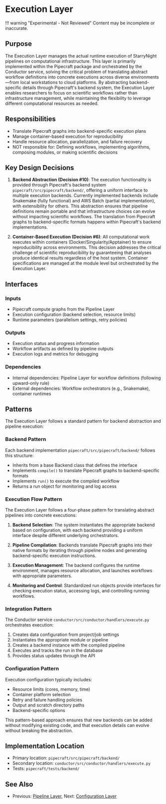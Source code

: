 # Execution Layer

!!! warning "Experimental - Not Reviewed"
    Content may be incomplete or inaccurate.

## Purpose

The Execution Layer manages the actual runtime execution of StarryNight pipelines on computational infrastructure. This layer is primarily implemented within the Pipecraft package and orchestrated by the Conductor service, solving the critical problem of translating abstract workflow definitions into concrete executions across diverse environments—from local workstations to cloud platforms. By abstracting backend-specific details through Pipecraft's backend system, the Execution Layer enables researchers to focus on scientific workflows rather than infrastructure management, while maintaining the flexibility to leverage different computational resources as needed.

## Responsibilities

- Translate Pipecraft graphs into backend-specific execution plans
- Manage container-based execution for reproducibility
- Handle resource allocation, parallelization, and failure recovery
- NOT responsible for: Defining workflows, implementing algorithms, composing modules, or making scientific decisions

## Key Design Decisions

1.  **Backend Abstraction (Decision #10)**: The execution functionality is provided through Pipecraft's backend system `pipecraft/src/pipecraft/backend/`, offering a uniform interface to multiple execution backends. Currently implemented backends include Snakemake (fully functional) and AWS Batch (partial implementation), with extensibility for others. This abstraction ensures that pipeline definitions remain portable and that infrastructure choices can evolve without impacting scientific workflows. The translation from Pipecraft graphs to backend-specific formats happens within Pipecraft's backend implementations.

2.  **Container-Based Execution (Decision #6)**: All computational work executes within containers (Docker/Singularity/Apptainer) to ensure reproducibility across environments. This decision addresses the critical challenge of scientific reproducibility by guaranteeing that analyses produce identical results regardless of the host system. Container specifications are managed at the module level but orchestrated by the Execution Layer.

## Interfaces

### Inputs

- Pipecraft compute graphs from the Pipeline Layer
- Execution configuration (backend selection, resource limits)
- Runtime parameters (parallelism settings, retry policies)

### Outputs

- Execution status and progress information
- Workflow artifacts as defined by pipeline outputs
- Execution logs and metrics for debugging

### Dependencies

- Internal dependencies: Pipeline Layer for workflow definitions (following upward-only rule)
- External dependencies: Workflow orchestrators (e.g., Snakemake), container runtimes

## Patterns

The Execution Layer follows a standard pattern for backend abstraction and pipeline execution:

### Backend Pattern

Each backend implementation `pipecraft/src/pipecraft/backend/` follows this structure:

- Inherits from a base Backend class that defines the interface
- Implements `compile()` to translate Pipecraft graphs to backend-specific formats
- Implements `run()` to execute the compiled workflow
- Returns a run object for monitoring and log access

### Execution Flow Pattern

The Execution Layer follows a four-phase pattern for translating abstract pipelines into concrete executions:

1.  **Backend Selection**: The system instantiates the appropriate backend based on configuration, with each backend providing a uniform interface despite different underlying orchestrators.

2.  **Pipeline Compilation**: Backends translate Pipecraft graphs into their native formats by iterating through pipeline nodes and generating backend-specific execution instructions.

3.  **Execution Management**: The backend configures the runtime environment, manages resource allocation, and launches workflows with appropriate parameters.

4.  **Monitoring and Control**: Standardized run objects provide interfaces for checking execution status, accessing logs, and controlling running workflows.

### Integration Pattern

The Conductor service `conductor/src/conductor/handlers/execute.py` orchestrates execution:

1. Creates data configuration from project/job settings
2. Instantiates the appropriate module or pipeline
3. Creates a backend instance with the compiled pipeline
4. Executes and tracks the run in the database
5. Provides status updates through the API

### Configuration Pattern

Execution configuration typically includes:

- Resource limits (cores, memory, time)
- Container platform selection
- Retry and failure handling policies
- Output and scratch directory paths
- Backend-specific options

This pattern-based approach ensures that new backends can be added without modifying existing code, and that execution details can evolve without breaking the abstraction.

## Implementation Location

- Primary location: `pipecraft/src/pipecraft/backend/`
- Secondary location: `conductor/src/conductor/handlers/execute.py`
- Tests: `pipecraft/tests/backend/`

## See Also

- Previous: [Pipeline Layer](04-pipeline.md), Next: [Configuration Layer](06-configuration.md)
